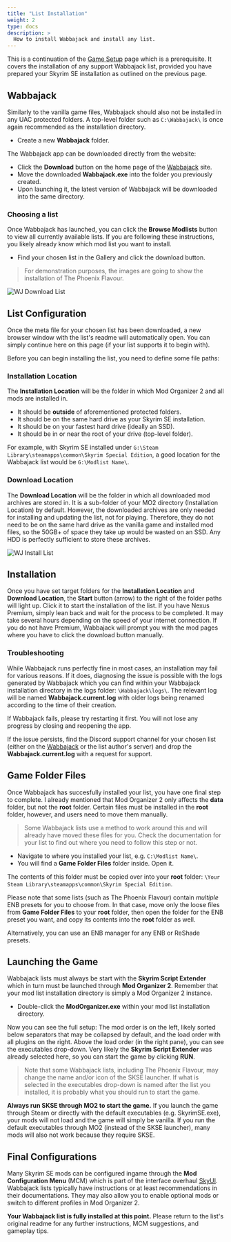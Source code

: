 ```yaml
---
title: "List Installation"
weight: 2
type: docs
description: >
  How to install Wabbajack and install any list.
---
```


This is a continuation of the [Game Setup](/wj/wj-sse/game-setup/) page which is a prerequisite. It covers the installation of any support Wabbajack list, provided you have prepared your Skyrim SE installation as outlined on the previous page.

## Wabbajack

Similarly to the vanilla game files, Wabbajack should also not be installed in any UAC protected folders. A top-level folder such as `C:\Wabbajack\` is once again recommended as the installation directory.

- Create a new **Wabbajack** folder.

The Wabbajack app can be downloaded directly from the website:

- Click the **Download** button on the home page of the [Wabbajack](https://www.wabbajack.org/#/) site.
- Move the downloaded **Wabbajack.exe** into the folder you previously created.
- Upon launching it, the latest version of Wabbajack will be downloaded into the same directory.

### Choosing a list

Once Wabbajack has launched, you can click the **Browse Modlists** button to view all currently available lists. If you are following these instructions, you likely already know which mod list you want to install.

- Find your chosen list in the Gallery and click the download button.

> For demonstration purposes, the images are going to show the installation of The Phoenix Flavour.

![WJ Download List](/Pictures/wj/sse/wj-download-list.png)

## List Configuration

Once the meta file for your chosen list has been downloaded, a new browser window with the list's readme will automatically open. You can simply continue here on this page (if your list supports it to begin with).

Before you can begin installing the list, you need to define some file paths:

### Installation Location

The **Installation Location** will be the folder in which Mod Organizer 2 and all mods are installed in.

- It should be **outside** of aforementioned protected folders.
- It should be on the same hard drive as your Skyrim SE installation.
- It should be on your fastest hard drive (ideally an SSD).
- It should be in or near the root of your drive (top-level folder).

For example, with Skyrim SE installed under `G:\Steam Library\steamapps\common\Skyrim Special Edition`, a good location for the Wabbajack list would be `G:\Modlist Name\`.

### Download Location

The **Download Location** will be the folder in which all downloaded mod archives are stored in. It is a sub-folder of your MO2 directory (Installation Location) by default. However, the downloaded archives are only needed for installing and updating the list, not for playing. Therefore, they do not need to be on the same hard drive as the vanilla game and installed mod files, so the 50GB+ of space they take up would be wasted on an SSD. Any HDD is perfectly sufficient to store these archives.

![WJ Install List](/Pictures/wj/sse/wj-install-list.png)

## Installation

Once you have set target folders for the **Installation Location** and **Download Location**, the **Start** button (arrow) to the right of the folder paths will light up. Click it to start the installation of the list. If you have Nexus Premium, simply lean back and wait for the process to be completed. It may take several hours depending on the speed of your internet connection. If you do not have Premium, Wabbajack will prompt you with the mod pages where you have to click the download button manually.

### Troubleshooting

While Wabbajack runs perfectly fine in most cases, an installation may fail for various reasons. If it does, diagnosing the issue is possible with the logs generated by Wabbajack which you can find within your Wabbajack installation directory in the logs folder: `\Wabbajack\logs\`. The relevant log will be named **Wabbajack.current.log** with older logs being renamed according to the time of their creation.

If Wabbajack fails, please try restarting it first. You will not lose any progress by closing and reopening the app.

If the issue persists, find the Discord support channel for your chosen list (either on the [Wabbajack](https://discord.com/invite/wabbajack) or the list author's server) and drop the **Wabbajack.current.log** with a request for support.

## Game Folder Files

Once Wabbajack has succesfully installed your list, you have one final step to complete. I already mentioned that Mod Organizer 2 only affects the **data** folder, but not the **root** folder. Certain files must be installed in the **root** folder, however, and users need to move them manually.

> Some Wabbajack lists use a method to work around this and will already have moved these files for you. Check the documentation for your list to find out where you need to follow this step or not.

- Navigate to where you installed your list, e.g. `C:\Modlist Name\`.
- You will find a **Game Folder Files** folder inside. Open it.

The contents of this folder must be copied over into your **root** folder: `\Your Steam Library\steamapps\common\Skyrim Special Edition`.

Please note that some lists (such as The Phoenix Flavour) contain *multiple* ENB presets for you to choose from. In that case, move only the loose files from **Game Folder Files** to your **root** folder, then open the folder for the ENB preset you want, and copy its contents into the **root** folder as well.

Alternatively, you can use an ENB manager for any ENB or ReShade presets.

## Launching the Game

Wabbajack lists must always be start with the **Skyrim Script Extender** which in turn must be launched through **Mod Organizer 2**. Remember that your mod list installation directory is simply a Mod Organizer 2 instance.

- Double-click the **ModOrganizer.exe** within your mod list installation directory.

Now you can see the full setup: The mod order is on the left, likely sorted below separators that may be collapsed by default, and the load order with all plugins on the right. Above the load order (in the right pane), you can see the executables drop-down. Very likely the **Skyrim Script Extender** was already selected here, so you can start the game by clicking **RUN**.

> Note that some Wabbajack lists, including The Phoenix Flavour, may change the name and/or icon of the SKSE launcher. If what is selected in the executables drop-down is named after the list you installed, it is probably what you should run to start the game.

**Always run SKSE through MO2 to start the game.** If you launch the game through Steam or directly with the default executables (e.g. SkyrimSE.exe), your mods will not load and the game will simply be vanilla. If you run the default executables through MO2 (instead of the SKSE launcher), many mods will also not work because they require SKSE.

## Final Configurations

Many Skyrim SE mods can be configured ingame through the **Mod Configuration Menu** (MCM) which is part of the interface overhaul [SkyUI](https://www.nexusmods.com/skyrimspecialedition/mods/12604). Wabbajack lists typically have instructions or at least recommendations in their documentations. They may also allow you to enable optional mods or switch to different profiles in Mod Organizer 2.

**Your Wabbajack list is fully installed at this point.** Please return to the list's original readme for any further instructions, MCM suggestions, and gameplay tips.